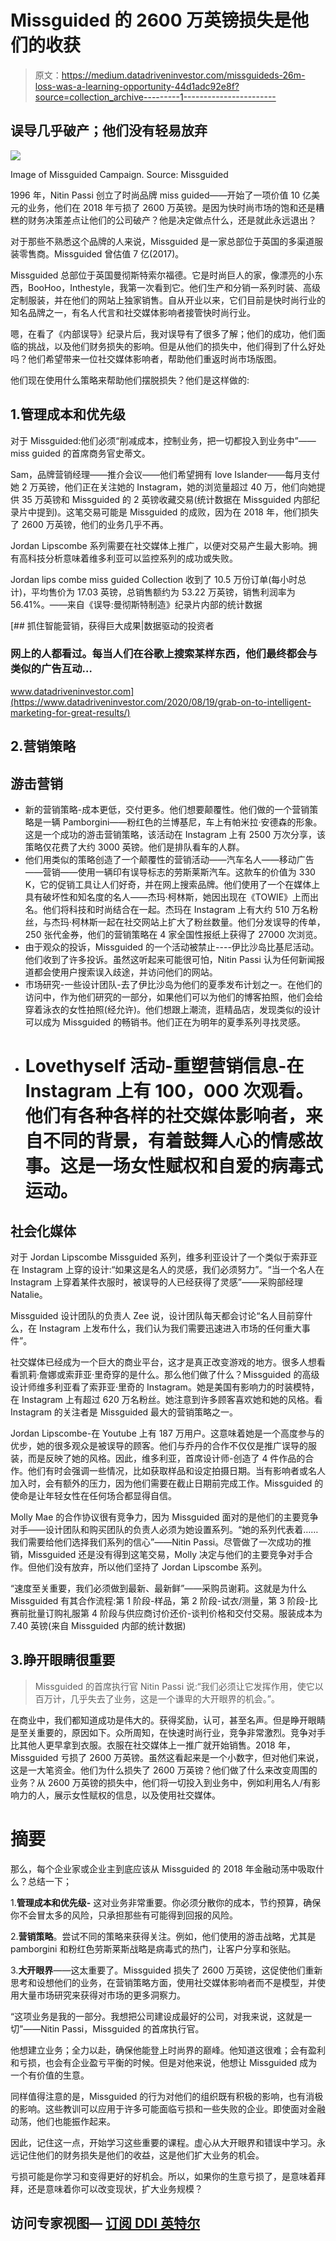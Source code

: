 # Missguided 的 2600 万英镑损失是他们的收获

> 原文：<https://medium.datadriveninvestor.com/missguideds-26m-loss-was-a-learning-opportunity-44d1adc92e8f?source=collection_archive---------1----------------------->

## 误导几乎破产；他们没有轻易放弃

![](img/e8725e61a4bccc9b9ab4ef4328b0374a.png)

Image of Missguided Campaign. Source: Missguided

1996 年，Nitin Passi 创立了时尚品牌 miss guided——开始了一项价值 10 亿美元的业务，他们在 2018 年亏损了 2600 万英镑。是因为快时尚市场的饱和还是糟糕的财务决策差点让他们的公司破产？他是决定做点什么，还是就此永远退出？

对于那些不熟悉这个品牌的人来说，Missguided 是一家总部位于英国的多渠道服装零售商。Missguided 曾估值 7 亿(2017)。

Missguided 总部位于英国曼彻斯特索尔福德。它是时尚巨人的家，像漂亮的小东西，BooHoo，Inthestyle，我第一次看到它。他们生产和分销一系列时装、高级定制服装，并在他们的网站上独家销售。自从开业以来，它们目前是快时尚行业的知名品牌之一，有名人代言和社交媒体影响者接管快时尚行业。

嗯，在看了《内部误导》纪录片后，我对误导有了很多了解；他们的成功，他们面临的挑战，以及他们财务损失的影响。但是从他们的损失中，他们得到了什么好处吗？他们希望带来一位社交媒体影响者，帮助他们重返时尚市场版图。

他们现在使用什么策略来帮助他们摆脱损失？他们是这样做的:

## 1.管理成本和优先级

对于 Missguided:他们必须“削减成本，控制业务，把一切都投入到业务中”——miss guided 的首席商务官史蒂文。

Sam，品牌营销经理——推介会议——他们希望拥有 love Islander——每月支付她 2 万英镑，他们正在关注她的 Instagram，她的浏览量超过 40 万，他们向她提供 35 万英镑和 Missguided 的 2 英镑收藏交易(统计数据在 Missguided 内部纪录片中提到)。这笔交易可能是 Missguided 的成败，因为在 2018 年，他们损失了 2600 万英镑，他们的业务几乎不再。

Jordan Lipscombe 系列需要在社交媒体上推广，以便对交易产生最大影响。拥有高科技分析意味着维多利亚可以监控系列的成功或失败。

Jordan lips combe miss guided Collection 收到了 10.5 万份订单(每小时总计)，平均售价为 17.03 英镑，总销售额约为 53.22 万英镑，销售利润率为 56.41%。——来自《误导:曼彻斯特制造》纪录片内部的统计数据

[](https://www.datadriveninvestor.com/2020/08/19/grab-on-to-intelligent-marketing-for-great-results/) [## 抓住智能营销，获得巨大成果|数据驱动的投资者

### 网上的人都看过。每当人们在谷歌上搜索某样东西，他们最终都会与类似的广告互动…

www.datadriveninvestor.com](https://www.datadriveninvestor.com/2020/08/19/grab-on-to-intelligent-marketing-for-great-results/) 

## 2.营销策略

## 游击营销

*   新的营销策略-成本更低，交付更多。他们想要颠覆性。他们做的一个营销策略是一辆 Pamborgini——粉红色的兰博基尼，车上有帕米拉·安德森的形象。这是一个成功的游击营销策略，该活动在 Instagram 上有 2500 万次分享，该策略仅花费了大约 3000 英镑。他们是排队看车的人群。
*   他们用类似的策略创造了一个颠覆性的营销活动——汽车名人——移动广告——营销——使用一辆印有误导标志的劳斯莱斯汽车。这款车的价值为 330 K，它的促销工具让人们好奇，并在网上搜索品牌。他们使用了一个在媒体上具有破坏性和知名度的名人——杰玛·柯林斯，她因出现在《TOWIE》上而出名。他们将科技和时尚结合在一起。杰玛在 Instagram 上有大约 510 万名粉丝，与杰玛·柯林斯一起在社交网站上扩大了粉丝数量。他们分发误导的传单，250 张代金券，他们的营销策略在 4 家全国性报纸上获得了 27000 次浏览。
*   由于观众的投诉，Missguided 的一个活动被禁止----伊比沙岛比基尼活动。他们收到了许多投诉。虽然这听起来可能很可怕，Nitin Passi 认为任何新闻报道都会使用户搜索误入歧途，并访问他们的网站。
*   市场研究-一些设计团队-去了伊比沙岛为他们的夏季发布计划之一。在他们的访问中，作为他们研究的一部分，如果他们可以为他们的博客拍照，他们会给穿着泳衣的女性拍照(经允许)。他们想跟上潮流，逛精品店，发现类似的设计可以成为 Missguided 的畅销书。他们正在为明年的夏季系列寻找灵感。
*   # Lovethyself 活动-重塑营销信息-在 Instagram 上有 100，000 次观看。他们有各种各样的社交媒体影响者，来自不同的背景，有着鼓舞人心的情感故事。这是一场女性赋权和自爱的病毒式运动。

## 社会化媒体

对于 Jordan Lipscombe Missguided 系列，维多利亚设计了一个类似于索菲亚在 Instagram 上穿的设计:“如果这是名人的灵感，我们必须努力”。“当一个名人在 Instagram 上穿着某件衣服时，被误导的人已经获得了灵感”——采购部经理 Natalie。

Missguided 设计团队的负责人 Zee 说，设计团队每天都会讨论“名人目前穿什么，在 Instagram 上发布什么，我们认为我们需要迅速进入市场的任何重大事件”。

社交媒体已经成为一个巨大的商业平台，这才是真正改变游戏的地方。很多人想看看凯莉·詹娜或索菲亚·里奇穿的是什么。那么他们做了什么？Missguided 的高级设计师维多利亚看了索菲亚·里奇的 Instagram。她是美国有影响力的时装模特，在 Instagram 上有超过 620 万名粉丝。她注意到许多顾客喜欢她和她的风格。看 Instagram 的关注者是 Missguided 最大的营销策略之一。

Jordan Lipscombe-在 Youtube 上有 187 万用户。这意味着她是一个高度参与的优步，她的很多观众是被误导的顾客。他们与乔丹的合作不仅仅是推广误导的服装，而是反映了她的风格。因此，维多利亚，首席设计师-创造了 4 件作品的合作。他们有时会强调一些情况，比如获取样品和设定拍摄日期。当有影响者或名人加入时，会有额外的压力，因为他们需要在截止日期前完成工作。Missguided 的使命是让年轻女性在任何场合都显得自信。

Molly Mae 的合作协议很有竞争力，因为 Missguided 面对的是他们的主要竞争对手——设计团队和购买团队的负责人必须为她设置系列。“她的系列代表着……我们需要给他们选择我们系列的信心”——Nitin Passi。尽管做了一次成功的推销，Missguided 还是没有得到这笔交易，Molly 决定与他们的主要竞争对手合作。但他们没有放弃，所以他们坚持了 Jordan Lipscombe 系列。

“速度至关重要，我们必须做到最新、最新鲜”——采购员谢莉。这就是为什么 Missguided 有其合作流程:第 1 阶段-样品，第 2 阶段-试衣/测量，第 3 阶段-比赛前批量订购礼服第 4 阶段与供应商讨价还价-谈判价格和交付交易。服装成本为 7.40 英镑(来自 Missguided 内部的统计数据)

## 3.睁开眼睛很重要

> Missguided 的首席执行官 Nitin Passi 说:“我们必须让它发挥作用，使它以百万计，几乎失去了业务，这是一个谦卑的大开眼界的机会。”。

在商业中，我们都知道成功是伟大的。获得奖励，认可，甚至名声。但是睁开眼睛是至关重要的，原因如下。众所周知，在快速时尚行业，竞争非常激烈。竞争对手比其他人更早拿到衣服。衣服在社交媒体上一推广就开始销售。2018 年，Missguided 亏损了 2600 万英镑。虽然这看起来是一个小数字，但对他们来说，这是一大笔资金。他们为什么损失了 2600 万英镑？他们做了什么来改变周围的业务？从 2600 万英镑的损失中，他们将一切投入到业务中，例如利用名人/有影响力的人，展示女性赋权的信息，以及使用社交媒体。

# 摘要

那么，每个企业家或企业主到底应该从 Missguided 的 2018 年金融动荡中吸取什么？总结一下；

1.**管理成本和优先级-** 这对业务非常重要。你必须分散你的成本，节约预算，确保你不会冒太多的风险，只承担那些有可能得到回报的风险。

2.**营销策略**。尝试不同的策略来获得关注。例如，他们使用的游击战略，尤其是 pamborgini 和粉红色劳斯莱斯战略是病毒式的热门，让客户分享和张贴。

3.**大开眼界**——这太重要了。Missguided 损失了 2600 万英镑，这促使他们重新思考和设想他们的业务，在营销策略方面，使用社交媒体影响者而不是模型，并使用大量市场研究来获得对市场的更多洞察力。

“这项业务是我的一部分。我想把公司建设成最好的公司，对我来说，这就是一切”——Nitin Passi，Missguided 的首席执行官。

他想建立业务；全力以赴，确保他能登上时尚界的巅峰。他知道这很难；会有盈利和亏损，也会有企业盈亏平衡的时候。但是对他来说，他想让 Missguided 成为一个有价值的生意。

同样值得注意的是，Missguided 的行为对他们的组织既有积极的影响，也有消极的影响。这些教训可以应用于许多可能面临亏损和一些失败的企业。即使面对金融动荡，他们也能振作起来。

因此，记住这一点，开始学习这些重要的课程。虚心从大开眼界和错误中学习。永远记住他们的财务损失是他们的收益，这是他们扩大业务的机会。

亏损可能是你学习和变得更好的好机会。所以，如果你的生意亏损了，是意味着拜拜，还是意味着你可以改变现状，扩大业务规模？

## 访问专家视图— [订阅 DDI 英特尔](https://datadriveninvestor.com/ddi-intel)